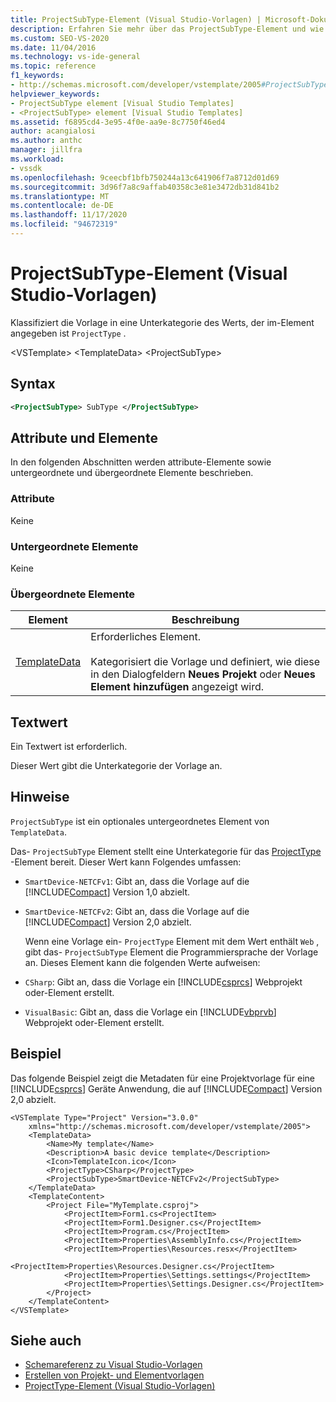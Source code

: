 ```yaml
---
title: ProjectSubType-Element (Visual Studio-Vorlagen) | Microsoft-Dokumentation
description: Erfahren Sie mehr über das ProjectSubType-Element und wie es die Vorlage in eine Unterkategorie des Werts klassifiziert, der im ProjectType-Element angegeben ist.
ms.custom: SEO-VS-2020
ms.date: 11/04/2016
ms.technology: vs-ide-general
ms.topic: reference
f1_keywords:
- http://schemas.microsoft.com/developer/vstemplate/2005#ProjectSubType
helpviewer_keywords:
- ProjectSubType element [Visual Studio Templates]
- <ProjectSubType> element [Visual Studio Templates]
ms.assetid: f6895cd4-3e95-4f0e-aa9e-8c7750f46ed4
author: acangialosi
ms.author: anthc
manager: jillfra
ms.workload:
- vssdk
ms.openlocfilehash: 9ceecbf1bfb750244a13c641906f7a8712d01d69
ms.sourcegitcommit: 3d96f7a8c9affab40358c3e81e3472db31d841b2
ms.translationtype: MT
ms.contentlocale: de-DE
ms.lasthandoff: 11/17/2020
ms.locfileid: "94672319"
---
```

# <a name="projectsubtype-element-visual-studio-templates"></a>ProjectSubType-Element (Visual Studio-Vorlagen)
Klassifiziert die Vorlage in eine Unterkategorie des Werts, der im-Element angegeben ist `ProjectType` .

 \<VSTemplate> \<TemplateData>
 \<ProjectSubType>

## <a name="syntax"></a>Syntax

```xml
<ProjectSubType> SubType </ProjectSubType>
```

## <a name="attributes-and-elements"></a>Attribute und Elemente
 In den folgenden Abschnitten werden attribute-Elemente sowie untergeordnete und übergeordnete Elemente beschrieben.

### <a name="attributes"></a>Attribute
 Keine

### <a name="child-elements"></a>Untergeordnete Elemente
 Keine

### <a name="parent-elements"></a>Übergeordnete Elemente

|Element|Beschreibung|
|-------------|-----------------|
|[TemplateData](../extensibility/templatedata-element-visual-studio-templates.md)|Erforderliches Element.<br /><br /> Kategorisiert die Vorlage und definiert, wie diese in den Dialogfeldern **Neues Projekt** oder **Neues Element hinzufügen** angezeigt wird.|

## <a name="text-value"></a>Textwert
 Ein Textwert ist erforderlich.

 Dieser Wert gibt die Unterkategorie der Vorlage an.

## <a name="remarks"></a>Hinweise
 `ProjectSubType` ist ein optionales untergeordnetes Element von `TemplateData`.

 Das- `ProjectSubType` Element stellt eine Unterkategorie für das [ProjectType](../extensibility/projecttype-element-visual-studio-templates.md) -Element bereit. Dieser Wert kann Folgendes umfassen:

- `SmartDevice-NETCFv1`: Gibt an, dass die Vorlage auf die [!INCLUDE[Compact](../extensibility/includes/compact_md.md)] Version 1,0 abzielt.

- `SmartDevice-NETCFv2`: Gibt an, dass die Vorlage auf die [!INCLUDE[Compact](../extensibility/includes/compact_md.md)] Version 2,0 abzielt.

  Wenn eine Vorlage ein- `ProjectType` Element mit dem Wert enthält `Web` , gibt das- `ProjectSubType` Element die Programmiersprache der Vorlage an. Dieses Element kann die folgenden Werte aufweisen:

- `CSharp`: Gibt an, dass die Vorlage ein [!INCLUDE[csprcs](../data-tools/includes/csprcs_md.md)] Webprojekt oder-Element erstellt.

- `VisualBasic`: Gibt an, dass die Vorlage ein [!INCLUDE[vbprvb](../code-quality/includes/vbprvb_md.md)] Webprojekt oder-Element erstellt.

## <a name="example"></a>Beispiel
 Das folgende Beispiel zeigt die Metadaten für eine Projektvorlage für eine [!INCLUDE[csprcs](../data-tools/includes/csprcs_md.md)] Geräte Anwendung, die auf [!INCLUDE[Compact](../extensibility/includes/compact_md.md)] Version 2,0 abzielt.

```
<VSTemplate Type="Project" Version="3.0.0"
    xmlns="http://schemas.microsoft.com/developer/vstemplate/2005">
    <TemplateData>
        <Name>My template</Name>
        <Description>A basic device template</Description>
        <Icon>TemplateIcon.ico</Icon>
        <ProjectType>CSharp</ProjectType>
        <ProjectSubType>SmartDevice-NETCFv2</ProjectSubType>
    </TemplateData>
    <TemplateContent>
        <Project File="MyTemplate.csproj">
            <ProjectItem>Form1.cs<ProjectItem>
            <ProjectItem>Form1.Designer.cs</ProjectItem>
            <ProjectItem>Program.cs</ProjectItem>
            <ProjectItem>Properties\AssemblyInfo.cs</ProjectItem>
            <ProjectItem>Properties\Resources.resx</ProjectItem>
            <ProjectItem>Properties\Resources.Designer.cs</ProjectItem>
            <ProjectItem>Properties\Settings.settings</ProjectItem>
            <ProjectItem>Properties\Settings.Designer.cs</ProjectItem>
        </Project>
    </TemplateContent>
</VSTemplate>
```

## <a name="see-also"></a>Siehe auch
- [Schemareferenz zu Visual Studio-Vorlagen](../extensibility/visual-studio-template-schema-reference.md)
- [Erstellen von Projekt- und Elementvorlagen](../ide/creating-project-and-item-templates.md)
- [ProjectType-Element (Visual Studio-Vorlagen)](../extensibility/projecttype-element-visual-studio-templates.md)
